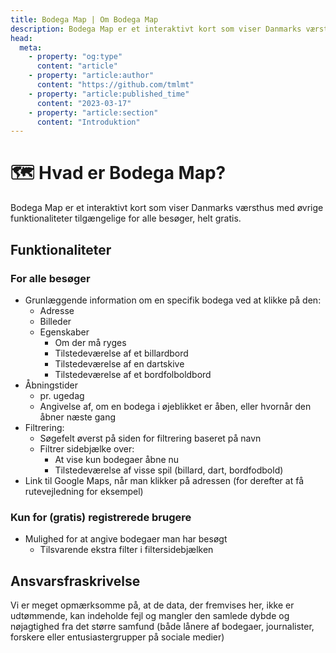 ```yaml
---
title: Bodega Map | Om Bodega Map
description: Bodega Map er et interaktivt kort som viser Danmarks værsthus med øvrige funktionaliteter tilgængelige for alle besøger, helt gratis.
head:
  meta:
    - property: "og:type"
      content: "article"
    - property: "article:author"
      content: "https://github.com/tmlmt"
    - property: "article:published_time"
      content: "2023-03-17"
    - property: "article:section"
      content: "Introduktion"
---
```


# 🗺 Hvad er Bodega Map?

Bodega Map er et interaktivt kort som viser Danmarks værsthus med øvrige funktionaliteter tilgængelige for alle besøger, helt gratis.

## Funktionaliteter

### For alle besøger

- Grunlæggende information om en specifik bodega ved at klikke på den:
  - Adresse
  - Billeder
  - Egenskaber
    - Om der må ryges
    - Tilstedeværelse af et billardbord
    - Tilstedeværelse af en dartskive
    - Tilstedeværelse af et bordfolboldbord
- Åbningstider
  - pr. ugedag
  - Angivelse af, om en bodega i øjeblikket er åben, eller hvornår den åbner næste gang
- Filtrering:
  - Søgefelt øverst på siden for filtrering baseret på navn
  - Filtrer sidebjælke over:
    - At vise kun bodegaer åbne nu
    - Tilstedeværelse af visse spil (billard, dart, bordfodbold)
- Link til Google Maps, når man klikker på adressen (for derefter at få rutevejledning for eksempel)

### Kun for (gratis) registrerede brugere

- Mulighed for at angive bodegaer man har besøgt
  - Tilsvarende ekstra filter i filtersidebjælken

## Ansvarsfraskrivelse

Vi er meget opmærksomme på, at de data, der fremvises her, ikke er udtømmende, kan indeholde fejl og mangler den samlede dybde og nøjagtighed fra det større samfund (både lånere af bodegaer, journalister, forskere eller entusiastergrupper på sociale medier)
